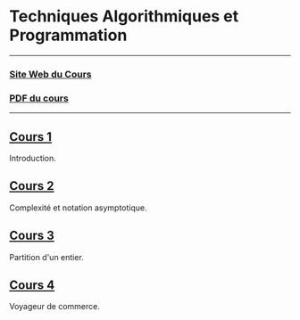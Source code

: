 # Techniques Algorithmiques et Programmation

---

### [Site Web du Cours](https://dept-info.labri.fr/~gavoille/UE-TAP/)

### [PDF du cours](https://dept-info.labri.fr/~gavoille/UE-TAP/cours.pdf)

---

## [Cours 1](./cours_1.md)
Introduction.

## [Cours 2](./cours_2.md)
Complexité et notation asymptotique.

## [Cours 3](./cours_3.md)
Partition d'un entier.

## [Cours 4](./cours_4.md)
Voyageur de commerce.

